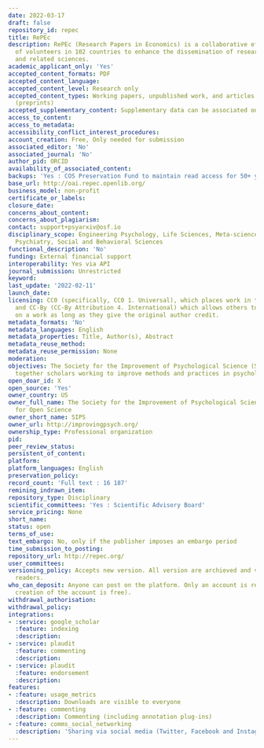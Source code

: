```yaml
---
date: 2022-03-17
draft: false
repository_id: repec
title: RePEc
description: RePEc (Research Papers in Economics) is a collaborative effort of hundreds
  of volunteers in 102 countries to enhance the dissemination of research in Economics
  and related sciences.
academic_applicant_only: 'Yes'
accepted_content_formats: PDF
accepted_content_language:
accepted_content_level: Research only
accepted_content_types: Working papers, unpublished work, and articles under review
  (preprints)
accepted_supplementary_content: Supplementary data can be associated on the same page
access_to_content:
access_to_metadata:
accessibility_conflict_interest_procedures:
account_creation: Free, Only needed for submission
associated_editor: 'No'
associated_journal: 'No'
author_pid: ORCID
availability_of_associated_content:
backups: 'Yes : COS Preservation Fund to maintain read access for 50+ years'
base_url: http://oai.repec.openlib.org/
business_model: non-profit
certificate_or_labels:
closure_date:
concerns_about_content:
concerns_about_plagiarism:
contact: support+psyarxiv@osf.io
disciplinary_scope: Engineering Psychology, Life Sciences, Meta-science, Neuroscience,
  Psychiatry, Social and Behavioral Sciences
functional_description: 'No'
funding: External financial support
interoperability: Yes via API
journal_submission: Unrestricted
keyword:
last_update: '2022-02-11'
launch_date:
licensing: CC0 (specifically, CC0 1. Universal), which places work in the public domain,
  and CC-By (CC-By Attribution 4. International) which allows others to use and build
  on a work as long as they give the original author credit.
metadata_formats: 'No'
metadata_languages: English
metadata_properties: Title, Author(s), Abstract
metadata_reuse_method:
metadata_reuse_permission: None
moderation:
objectives: The Society for the Improvement of Psychological Science (SIPS) brings
  together scholars working to improve methods and practices in psychological science.
open_doar_id: X
open_source: 'Yes'
owner_country: US
owner_full_name: The Society for the Improvement of Psychological Science and Center
  for Open Science
owner_short_name: SIPS
owner_url: http://improvingpsych.org/
ownership_type: Professional organization
pid:
peer_review_status:
persistent_of_content:
platform:
platform_languages: English
preservation_policy:
record_count: 'Full text : 16 187'
remining_indrawn_item:
repository_type: Disciplinary
scientific_committees: 'Yes : Scientific Advisory Board'
service_pricing: None
short_name:
status: open
terms_of_use:
text_embargo: No, only if the publisher imposes an embargo period
time_submission_to_posting:
repository_url: http://repec.org/
user_committees:
versioning_policy: Accepts new version. All version are archieved and visible for
  readers.
who_can_deposit: Anyone can post on the platform. Only an account is required ( The
  creation of the account is free).
withdrawal_authorisation:
withdrawal_policy:
integrations:
- :service: google_scholar
  :feature: indexing
  :description:
- :service: plaudit
  :feature: commenting
  :description:
- :service: plaudit
  :feature: endorsement
  :description:
features:
- :feature: usage_metrics
  :description: Downloads are visible to everyone
- :feature: commenting
  :description: Commenting (including annotation plug-ins)
- :feature: comms_social_networking
  :description: 'Sharing via social media (Twitter, Facebook and Instagram)      https://twitter.com/psyarxiv'
---
```



